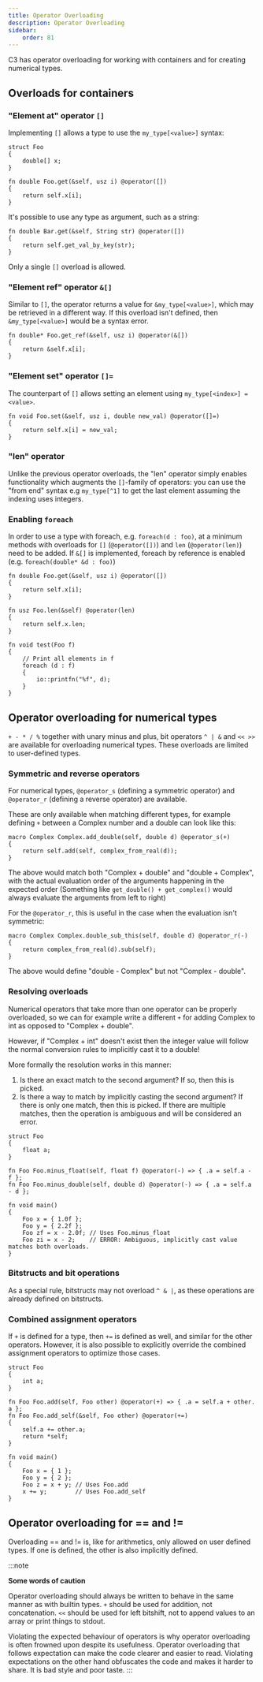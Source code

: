```yaml
---
title: Operator Overloading
description: Operator Overloading
sidebar:
    order: 81
---
```


C3 has operator overloading for working with containers and for
creating numerical types.

## Overloads for containers

### "Element at" operator `[]`

Implementing `[]` allows a type to use the `my_type[<value>]` syntax:

```c3
struct Foo
{
    double[] x;
}

fn double Foo.get(&self, usz i) @operator([])
{
    return self.x[i];
}
```

It's possible to use any type as argument, such as a string:

```c3
fn double Bar.get(&self, String str) @operator([])
{
    return self.get_val_by_key(str);
}
```

Only a single `[]` overload is allowed.

### "Element ref" operator `&[]`

Similar to `[]`, the operator returns a value for `&my_type[<value>]`, which may
be retrieved in a different way. If this overload isn't defined, then `&my_type[<value>]` would
be a syntax error.

```c3
fn double* Foo.get_ref(&self, usz i) @operator(&[])
{
    return &self.x[i];
}
```

### "Element set" operator `[]=`

The counterpart of `[]` allows setting an element using `my_type[<index>] = <value>`.

```c3
fn void Foo.set(&self, usz i, double new_val) @operator([]=)
{
    return self.x[i] = new_val;
}
```

### "len" operator

Unlike the previous operator overloads, the "len" operator simply enables functionality
which augments the `[]`-family of operators: you can use the "from end" syntax e.g `my_type[^1]` 
to get the last element assuming the indexing uses integers.

### Enabling `foreach`

In order to use a type with foreach, e.g. `foreach(d : foo)`, at a minimum methods 
with overloads for `[]` (`@operator([])`) and `len` (`@operator(len)`) need to be added. 
If `&[]` is implemented, foreach by reference is enabled (e.g. `foreach(double* &d : foo)`)

```c3
fn double Foo.get(&self, usz i) @operator([])
{
    return self.x[i];
}

fn usz Foo.len(&self) @operator(len)
{
    return self.x.len;
}

fn void test(Foo f)
{
    // Print all elements in f
    foreach (d : f)
    {
        io::printfn("%f", d);
    }
}
```

## Operator overloading for numerical types

`+ - * / %` together with unary minus and plus, bit operators `^ | &` and `<< >>` are available for overloading
numerical types. These overloads are limited to user-defined types.

### Symmetric and reverse operators

For numerical types, `@operator_s` (defining a symmetric operator)
and `@operator_r` (defining a reverse operator) are available.

These are only available when matching different types, for example
defining `+` between a Complex number and a double can look like this:

```c3
macro Complex Complex.add_double(self, double d) @operator_s(+)
{
    return self.add(self, complex_from_real(d));
}
```

The above would match both "Complex + double" and "double + Complex",
with the actual evaluation order of the arguments happening in 
the expected order (Something like `get_double() + get_complex()`
would always evaluate the arguments from left to right)

For the `@operator_r`, this is useful in the case when the evaluation
isn't symmetric:

```c3
macro Complex Complex.double_sub_this(self, double d) @operator_r(-)
{
    return complex_from_real(d).sub(self);
}
```

The above would define "double - Complex" but not "Complex - double".

### Resolving overloads

Numerical operators that take more than one operator can be properly overloaded,
so we can for example write a different `+` for adding Complex to int
as opposed to "Complex + double".

However, if "Complex + int" doesn't exist then the integer value will follow
the normal conversion rules to implicitly cast it to a double!

More formally the resolution works in this manner:

1. Is there an exact match to the second argument? If so, then this is picked.
2. Is there a way to match by implicitly casting the second argument? If there 
is only one match, then this is picked. If there are multiple matches, then the operation is ambiguous and will be considered an error.

```c3
struct Foo
{
    float a;
}

fn Foo Foo.minus_float(self, float f) @operator(-) => { .a = self.a - f };
fn Foo Foo.minus_double(self, double d) @operator(-) => { .a = self.a - d };

fn void main()
{
    Foo x = { 1.0f };
    Foo y = { 2.2f };
    Foo zf = x - 2.0f; // Uses Foo.minus_float
    Foo zi = x - 2;    // ERROR: Ambiguous, implicitly cast value matches both overloads.
}

```
### Bitstructs and bit operations

As a special rule, bitstructs may not overload `^ & |`, as these operations are already
defined on bitstructs.

### Combined assignment operators

If `+` is defined for a type, then `+=` is defined as well, and similar for the
other operators. However, it is also possible to explicitly override the combined assignment
operators to optimize those cases.

```c3
struct Foo
{
    int a;
}

fn Foo Foo.add(self, Foo other) @operator(+) => { .a = self.a + other. a };
fn Foo Foo.add_self(&self, Foo other) @operator(+=)
{
    self.a += other.a;
    return *self;
}

fn void main()
{
    Foo x = { 1 };
    Foo y = { 2 };
    Foo z = x + y; // Uses Foo.add
    x += y;        // Uses Foo.add_self
}
```

## Operator overloading for == and !=

Overloading == and != is, like for arithmetics, only allowed on user defined types.
If one is defined, the other is also implicitly defined.

:::note

**Some words of caution**

Operator overloading should always be written to behave in the same manner
as with builtin types. `+` should be used for addition, not concatenation. 
`<<` should be used for left bitshift, not to append values to an array 
or print things to stdout.

Violating the expected behaviour of operators is why operator overloading
is often frowned upon despite its usefulness. Operator overloading that
follows expectation can make the code clearer and easier to read. Violating
expectations on the other hand obfuscates the code and makes it harder to
share. It is bad style and poor taste.
:::
